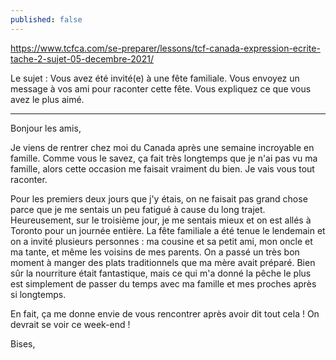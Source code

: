 ```yaml
---
published: false
---
```

https://www.tcfca.com/se-preparer/lessons/tcf-canada-expression-ecrite-tache-2-sujet-05-decembre-2021/

Le sujet : Vous avez été invité(e) à une fête familiale. Vous envoyez un message à vos ami pour raconter cette fête. Vous expliquez ce que vous avez le plus aimé.

---

Bonjour les amis,

Je viens de rentrer chez moi du Canada après une semaine incroyable en famille. Comme vous le savez, ça fait très longtemps que je n'ai pas vu ma famille, alors cette occasion me faisait vraiment du bien. Je vais vous tout raconter.

Pour les premiers deux jours que j'y étais, on ne faisait pas grand chose parce que je me sentais un peu fatigué à cause du long trajet. Heureusement, sur le troisième jour, je me sentais mieux et on est allés à Toronto pour un journée entière. La fête familiale a été tenue le lendemain et on a invité plusieurs personnes : ma cousine et sa petit ami, mon oncle et ma tante, et même les voisins de mes parents. On a passé un très bon moment à manger des plats traditionnels que ma mère avait préparé. Bien sûr la nourriture était fantastique, mais ce qui m'a donné la pêche le plus est simplement de passer du temps avec ma famille et mes proches après si longtemps.

En fait, ça me donne envie de vous rencontrer après avoir dit tout cela ! On devrait se voir ce week-end !

Bises,
